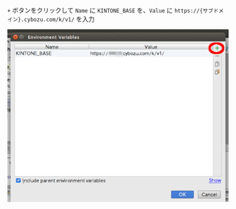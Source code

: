 `+` ボタンをクリックして `Name` に `KINTONE_BASE` を、`Value` に `https://{サブドメイン}.cybozu.com/k/v1/` を入力

![Set KINTONE_BASE](resources/webstorm-npm-settings-add-env.jpg)
